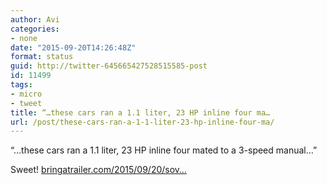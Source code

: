 ```yaml
---
author: Avi
categories:
- none
date: "2015-09-20T14:26:48Z"
format: status
guid: http://twitter-645665427528515585-post
id: 11499
tags:
- micro
- tweet
title: “…these cars ran a 1.1 liter, 23 HP inline four ma…
url: /post/these-cars-ran-a-1-1-liter-23-hp-inline-four-ma/
---
```

“…these cars ran a 1.1 liter, 23 HP inline four mated to a 3-speed manual…”

Sweet! [bringatrailer.com/2015/09/20/sov…](http://bringatrailer.com/2015/09/20/soviet-kadett-1951-moskvitch-400-420-in-south-carolina/)